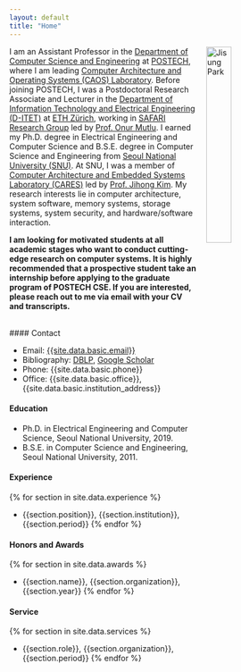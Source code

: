 ```yaml
---
layout: default
title: "Home"
---
```


<img align="right" style="width: 30%; padding-left: 3%;" src="{{ site.github.url }}/assets/img/jisungpark.jpg" alt="Jisung Park">

I am an Assistant Professor in the [Department of Computer Science and Engineering](https://cse.postech.ac.kr) at [POSTECH](https://www.postech.ac.kr), where I am leading [Computer Architecture and Operating Systems (CAOS) Laboratory](https://caos.postech.ac.kr). Before joining POSTECH, I was a Postdoctoral Research Associate and Lecturer in the [Department of Information Technology and Electrical Engineering (D-ITET)](https://ee.ethz.ch) at [ETH Zürich](https://www.ethz.ch), working in [SAFARI Research Group](https://safari.ethz.ch) led by [Prof. Onur Mutlu](https://people.inf.ethz.ch/omutlu). I earned my Ph.D. degree in Electrical Engineering and Computer Science and B.S.E. degree in Computer Science and Engineering from [Seoul National University (SNU)](https://www.snu.ac.kr). At SNU, I was a member of [Computer Architecture and Embedded Systems Laboratory (CARES)](https://cares.snu.ac.kr) led by [Prof. Jihong Kim](http://cares.snu.ac.kr/?module=Board&action=SiteBoard&sMode=VIEW_FORM&iBrdNo=1&iBrdContNo=84&sBrdContRe=0&sSearchField=&sSearchValue=&CurrentPage=1). My research interests lie in computer architecture, system software, memory systems, storage systems, system security, and hardware/software interaction.

<b> I am looking for motivated students at all academic stages who want to conduct cutting-edge research on computer systems. It is highly recommended that a prospective student take an internship before applying to the graduate program of POSTECH CSE. If you are interested, please reach out to me via email with your CV and transcripts. </b>

<br>
#### Contact

- Email: [{{site.data.basic.email}}](mailto:{{site.data.basic.email}})
- Bibliography: [DBLP](https://dblp.uni-trier.de/pid/123/2642-1.html), [Google Scholar](https://scholar.google.com/citations?user=1qw7AosAAAAJ&hl=en)
- Phone: {{site.data.basic.phone}}
- Office: {{site.data.basic.office}}, {{site.data.basic.institution_address}}

#### Education

- Ph.D. in Electrical Engineering and Computer Science, Seoul National University, 2019.
- B.S.E. in Computer Science and Engineering, Seoul National University, 2011.

#### Experience

{% for section in site.data.experience %} 
- {{section.position}}, {{section.institution}}, {{section.period}} {% endfor %}

#### Honors and Awards
{% for section in site.data.awards %} 
- {{section.name}}, {{section.organization}}, {{section.year}} {% endfor %}

#### Service
{% for section in site.data.services %}
- {{section.role}}, {{section.organization}}, {{section.period}} {% endfor %}
